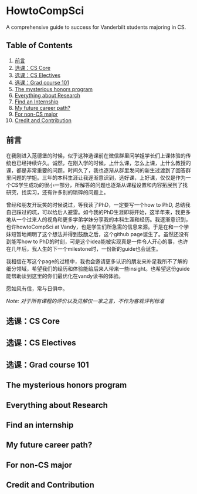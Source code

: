 # HowtoCompSci
A comprehensive guide to success for Vanderbilt students majoring in CS.

## Table of Contents
1. [前言](#前言)
2. [选课：CS Core](#选课cs-core)
3. [选课：CS Electives](#选课cs-electives)
4. [选课：Grad course 101](#选课grad-course-101)
5. [The mysterious honors program](#the-mysterious-honors-program)
6. [Everything about Research](#everything-about-research)
7. [Find an Internship](#find-an-internship)
8. [My future career path?](#my-future-career-path)
9. [For non-CS major](#for-non-cs-major)
10. [Credit and Contribution](#credit-and-contribution)

## 前言
在我刚进入范德堡的时候，似乎这种选课前在微信群里问学姐学长们上课体验的传统也已经持续许久。诚然，在刚入学的时候，上什么课，怎么上课，上什么教授的课，都是非常重要的问题。时间久了，我也逐渐从群里发问的新生过渡到了回答群里问题的学姐。三年的本科生涯让我逐渐意识到，选好课，上好课，仅仅是作为一个CS学生成功的很小一部分，所解答的问题也逐渐从课程设置和内容拓展到了找研究，找实习，还有许多别的琐碎的问题上。

曾经和朋友开玩笑的时候说过，等我读了PhD，一定要写一个how to PhD, 总结我自己踩过的坑，可以给后人避雷。如今我的PhD生涯即将开始，这半年来，我更多地从一个过来人的视角和更多学弟学妹分享我的本科生涯和经历。我逐渐意识到，也许howtoCompSci at Vandy，也是学生们所急需的信息来源。于是在和一个学妹短暂地阐明了这个想法并得到鼓励之后，这个github page诞生了。虽然还没有到能写how to PhD的时刻，可是这个idea能被实现真是一件令人开心的事，也许在几年后，我人生的下一个milestone时，一份新的guide也会诞生。

我相信在写这个page的过程中，我也会邀请更多认识的朋友来补足我所不了解的细分领域，希望我们的经历和体验能给后来人带来一些insight。也希望这份guide能帮助读到这里的你们最优化在vandy读书的体验。

愿如风有信，常与日俱中。

*Note: 对于所有课程的评价以及见解仅一家之言，不作为客观评判标准*

## 选课：CS Core

## 选课：CS Electives

## 选课：Grad course 101

## The mysterious honors program

## Everything about Research

## Find an internship

## My future career path?

## For non-CS major

## Credit and Contribution


